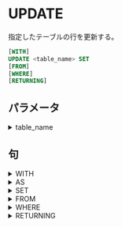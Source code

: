 # UPDATE

指定したテーブルの行を更新する。

```sql
[WITH]
UPDATE <table_name> SET
[FROM]
[WHERE]
[RETURNING]
```

## パラメータ

<details><summary>table_name</summary>

更新する対象のテーブル

</details>

## 句

<details><summary>WITH</summary>

メインクエリで参照可能なサブクエリを指定できる。

このサブクエリはこの文で一時テーブルとし提供され、

メインクエリで複数回使用される場合も、計算は

最初の一度のみになります。また`RETURNING`を

使用したサブクエリはここに記述する必要があります。

サブクエリは複数指定でき、後に続くクエリは左のクエリを参照できる。

```sql
WITH {TABLE | [RECURSIVE] <with_query_name> AS}[,...]
```

### パラメータ

<details><summary>with_query_name</summary>

サブクエリの名前を指定する。

指定した名前を使ってメインクエリで参照できる。

</details>

### 句

<details><summary>TABLE</summary>

テーブルを対象とする。

```sql
TABLE <table_name>
```

</details>

<details><summary>AS</summary>

サブクエリを指定する

```sql
AS [MATERIALIZED] (<sub_query>)
```

#### パラメータ

<details><summary>sub_query</summary>

サブクエリ

##### 備考

<details><summary>自己結合</summary>

`RECURSIVE`が指定されたときに使用できる自己結合の式。

```sql
<non_recursive_term> UNION [ ALL | DISTINCT ] <recursive_term>
```

</details>

</details>

#### 句

<details><summary>MATERIALIZED</summary>

最初の一度だけ計算される。デフォルトなので、省略可能。

```sql
[NOT] MATERIALIZED
```

##### 句

<details><summary>NOT</summary>

つけることで呼ばれるたびに計算させる。

```sql
NOT
```

</details>

</details>

</details>

<details><summary>RECURSIVE</summary>

サブクエリが自己結合できるようになる。

```sql
RECURSIVE
```

</details>

</details>

<details><summary>AS</summary>

更新する対象のテーブルのエイリアスをつける。

```sql
[AS] <alias>
```

</details>

<details><summary>SET</summary>

更新する列名と値を指定する。

```sql
SET {
    <column_name> = {<expression> | DEFAULT}
    | (<column_name>[, ...]) = {<expression> | DEFAULT}
    | (<column_name>[, ...]) = (<sub_query>)
}[, ...]
```

### パラメータ

<details><summary>column_name</summary>

列名を指定する。

</details>

<details><summary>expression</summary>

更新の値をいれる。複数の列目を指定した場合は、

同じ順番で同じ数だけ値を指定する。

</details>

<details><summary>sub_query</summary>

指定した列名と同じ順番で同じかずの列を返すサブクエリ。

</details>

### 句

<details><summary>DEFAULT</summary>

デフォルトの値

```sql
DEFAULT
```

</details>

</details>

<details><summary>FROM</summary>

他のテーブルの列を参照できる。

`WHERE`で結合するときに、行が1対1になるように指定する必要がある。

```sql
FROM {<expression> [AS]}[, ...];
```

<details><summary>AS</summary>

対象のテーブルにエイリアスをつける。

省略可能。

```sql
[AS] <alias>
```

</details>

### パラメータ

</details>

<details><summary>WHERE</summary>

条件を付与する。

```sql
WHERE {<condition> | CURRENT OF}
```

### パラメータ

<details><summary>condition</summary>

真偽値を返す条件式。

</details>

### 句

<details><summary>CURRENT OF</summary>

指定したカーソルのもっとも最近の位置を指定する。

```sql
CURRENT OF <cursor_name>
```

</details>

</details>

<details><summary>RETURNING</summary>

挿入または更新した行の集合を返す。

```sql
RETURNING {<output_expression> [AS]}[,...]
```

### パラメータ

<details><summary>output_expression</summary>

任意の列名をしてする。複数指定することも可能。

全ての列を指定する場合は`*`を指定する。

</details>


### 句

<details><summary>AS</summary>

出力する列に列名をつける。省略することも可能。

```sql
[AS] <output_name>
```

</details>

</details>
